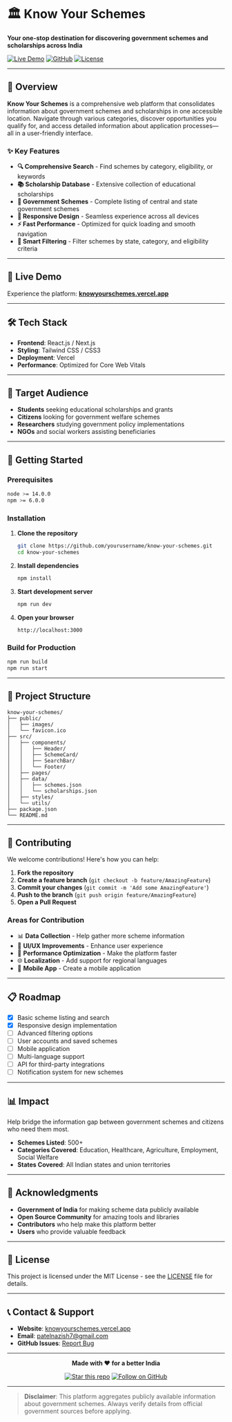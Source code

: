 # 🏛️ Know Your Schemes

**Your one-stop destination for discovering government schemes and scholarships across India**

[![Live Demo](https://img.shields.io/badge/Live%20Demo-Visit%20Site-brightgreen?style=for-the-badge&logo=vercel)](https://knowyourschemes.vercel.app/)
[![GitHub](https://img.shields.io/badge/GitHub-Repository-black?style=for-the-badge&logo=github)](https://github.com/yourusername/know-your-schemes)
[![License](https://img.shields.io/badge/License-MIT-blue?style=for-the-badge)](LICENSE)

---

## 🌟 Overview

**Know Your Schemes** is a comprehensive web platform that consolidates information about government schemes and scholarships in one accessible location. Navigate through various categories, discover opportunities you qualify for, and access detailed information about application processes—all in a user-friendly interface.

### ✨ Key Features

- **🔍 Comprehensive Search** - Find schemes by category, eligibility, or keywords
- **📚 Scholarship Database** - Extensive collection of educational scholarships
- **🏢 Government Schemes** - Complete listing of central and state government schemes
- **📱 Responsive Design** - Seamless experience across all devices
- **⚡ Fast Performance** - Optimized for quick loading and smooth navigation
- **🎯 Smart Filtering** - Filter schemes by state, category, and eligibility criteria

---

## 🚀 Live Demo

Experience the platform: **[knowyourschemes.vercel.app](https://knowyourschemes.vercel.app/)**

---

## 🛠️ Tech Stack

- **Frontend**: React.js / Next.js
- **Styling**: Tailwind CSS / CSS3
- **Deployment**: Vercel
- **Performance**: Optimized for Core Web Vitals

---



## 🎯 Target Audience

- **Students** seeking educational scholarships and grants
- **Citizens** looking for government welfare schemes
- **Researchers** studying government policy implementations
- **NGOs** and social workers assisting beneficiaries

---

## 🚀 Getting Started

### Prerequisites

```bash
node >= 14.0.0
npm >= 6.0.0
```

### Installation

1. **Clone the repository**
   ```bash
   git clone https://github.com/yourusername/know-your-schemes.git
   cd know-your-schemes
   ```

2. **Install dependencies**
   ```bash
   npm install
   ```

3. **Start development server**
   ```bash
   npm run dev
   ```

4. **Open your browser**
   ```
   http://localhost:3000
   ```

### Build for Production

```bash
npm run build
npm run start
```

---

## 📂 Project Structure

```
know-your-schemes/
├── public/
│   ├── images/
│   └── favicon.ico
├── src/
│   ├── components/
│   │   ├── Header/
│   │   ├── SchemeCard/
│   │   ├── SearchBar/
│   │   └── Footer/
│   ├── pages/
│   ├── data/
│   │   ├── schemes.json
│   │   └── scholarships.json
│   ├── styles/
│   └── utils/
├── package.json
└── README.md
```

---

## 🤝 Contributing

We welcome contributions! Here's how you can help:

1. **Fork the repository**
2. **Create a feature branch** (`git checkout -b feature/AmazingFeature`)
3. **Commit your changes** (`git commit -m 'Add some AmazingFeature'`)
4. **Push to the branch** (`git push origin feature/AmazingFeature`)
5. **Open a Pull Request**

### Areas for Contribution

- 📊 **Data Collection** - Help gather more scheme information
- 🎨 **UI/UX Improvements** - Enhance user experience
- 🔧 **Performance Optimization** - Make the platform faster
- 🌐 **Localization** - Add support for regional languages
- 📱 **Mobile App** - Create a mobile application

---

## 📋 Roadmap

- [x] Basic scheme listing and search
- [x] Responsive design implementation
- [ ] Advanced filtering options
- [ ] User accounts and saved schemes
- [ ] Mobile application
- [ ] Multi-language support
- [ ] API for third-party integrations
- [ ] Notification system for new schemes

---

## 📊 Impact

Help bridge the information gap between government schemes and citizens who need them most.

- **Schemes Listed**: 500+
- **Categories Covered**: Education, Healthcare, Agriculture, Employment, Social Welfare
- **States Covered**: All Indian states and union territories

---

## 🙏 Acknowledgments

- **Government of India** for making scheme data publicly available
- **Open Source Community** for amazing tools and libraries
- **Contributors** who help make this platform better
- **Users** who provide valuable feedback

---

## 📄 License

This project is licensed under the MIT License - see the [LICENSE](LICENSE) file for details.

---

## 📞 Contact & Support

- **Website**: [knowyourschemes.vercel.app](https://knowyourschemes.vercel.app/)
- **Email**: patelnazish7@gmail.com
- **GitHub Issues**: [Report Bug](https://github.com/nazishpatel/know-your-schemes/issues)

---

<div align="center">

**Made with ❤️ for a better India**

[![Star this repo](https://img.shields.io/github/stars/yourusername/know-your-schemes?style=social)](https://github.com/yourusername/know-your-schemes)
[![Follow on GitHub](https://img.shields.io/github/followers/nazishpatel?style=social)](https://github.com/nazishpatel)

</div>

---

> **Disclaimer**: This platform aggregates publicly available information about government schemes. Always verify details from official government sources before applying.
